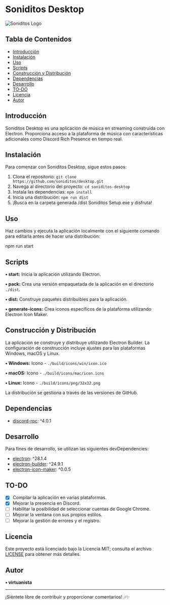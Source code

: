 # Soniditos Desktop

![Soniditos Logo](https://soniditos.com/storage/branding_media/959516b0-83c4-41f5-ac62-c56766df775a.png)

## Tabla de Contenidos

- [Introducción](#introducción)
- [Instalación](#instalación)
- [Uso](#uso)
- [Scripts](#scripts)
- [Construcción y Distribución](#construcción-y-distribución)
- [Dependencias](#dependencias)
- [Desarrollo](#desarrollo)
- [TO-DO](#to-do)
- [Licencia](#licencia)
- [Autor](#autor)

## Introducción

Soniditos Desktop es una aplicación de música en streaming construida con Electron.
Proporciona acceso a la plataforma de música con características adicionales como Discord Rich Presence en tiempo real.

## Instalación

Para comenzar con Soniditos Desktop, sigue estos pasos:

1. Clona el repositorio: `git clone https://github.com/soniditos/desktop.git`
2. Navega al directorio del proyecto: `cd soniditos-desktop`
3. Instala las dependencias: `npm install`
4. Inicia una distribución: `npm run dist`
5. ¡Busca en la carpeta generada /dist Soniditos Setup.exe y disfruta! 

## Uso

Haz cambios y ejecuta la aplicación localmente con el siguiente comando para editarla antes de hacer una distribución:

npm run start

## Scripts

**• start:** Inicia la aplicación utilizando Electron.

**• pack:** Crea una versión empaquetada de la aplicación en el directorio `./dist`.

**• dist:** Construye paquetes distribuibles para la aplicación.

**• generate-icons:** Crea iconos específicos de la plataforma utilizando Electron Icon Maker.

## Construcción y Distribución

La aplicación se construye y distribuye utilizando Electron Builder. La configuración de construcción incluye ajustes para las plataformas Windows, macOS y Linux.

**• Windows:** Icono - `./build/icons/win/icon.ico`

**• macOS:** Icono - `./build/icons/mac/icon.icns`

**• Linux:** Icono - `./build/icons/png/32x32.png`

La distribución se gestiona a través de las versiones de GitHub.

## Dependencias

- [discord-rpc](https://www.npmjs.com/package/discord-rpc): ^4.0.1

## Desarrollo

Para fines de desarrollo, se utilizan las siguientes devDependencies:

- [electron](https://www.npmjs.com/package/electron): ^28.1.4
- [electron-builder](https://www.npmjs.com/package/electron-builder): ^24.9.1
- [electron-icon-maker](https://www.npmjs.com/package/electron-icon-maker): ^0.0.5

## TO-DO

- [X] Compilar la aplicación en varias plataformas.
- [X] Mejorar la presencia en Discord.
- [ ] Habilitar la posibilidad de seleccionar cuentas de Google Chrome.
- [ ] Mejorar la ventana con sus propios estilos.
- [ ] Mejorar la gestión de errores y el registro.

## Licencia

Este proyecto está licenciado bajo la Licencia MIT; consulta el archivo [LICENSE](./LICENSE) para obtener más detalles.

## Autor

**• virtuanista**

---

¡Siéntete libre de contribuir y proporcionar comentarios! 🎶✨
